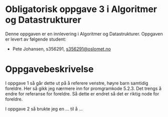 # Obligatorisk oppgave 3 i Algoritmer og Datastrukturer

Denne oppgaven er en innlevering i Algoritmer og Datastrukturer. 
Oppgaven er levert av følgende student:
* Pete Johansen, s356291, s356291@oslomet.no


# Oppgavebeskrivelse

I oppgave 1 så går dette ut på å referere venstre, høyre barn samtidig foreldre. Her så gikk jeg 
nærmere inn for promgramkode 5.2.3. Det trengs å endre for referanse for foreldre. Så dette er endret
så det er riktig node for foreldre. 

I oppgave 2 så brukte jeg en ... til å ...
